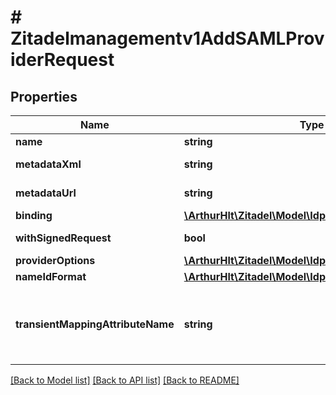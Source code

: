 # # Zitadelmanagementv1AddSAMLProviderRequest

## Properties

Name | Type | Description | Notes
------------ | ------------- | ------------- | -------------
**name** | **string** |  | [optional]
**metadataXml** | **string** | Metadata of the SAML identity provider. | [optional]
**metadataUrl** | **string** | Url to the metadata of the SAML identity provider. | [optional]
**binding** | [**\ArthurHlt\Zitadel\Model\Idpv1SAMLBinding**](Idpv1SAMLBinding.md) |  | [optional]
**withSignedRequest** | **bool** | Boolean which defines if the authentication requests are signed. | [optional]
**providerOptions** | [**\ArthurHlt\Zitadel\Model\Idpv1Options**](Idpv1Options.md) |  | [optional]
**nameIdFormat** | [**\ArthurHlt\Zitadel\Model\Idpv1SAMLNameIDFormat**](Idpv1SAMLNameIDFormat.md) |  | [optional]
**transientMappingAttributeName** | **string** | Optionally specify the name of the attribute, which will be used to map the user in case the nameid-format returned is &#x60;urn:oasis:names:tc:SAML:2.0:nameid-format:transient&#x60;. | [optional]

[[Back to Model list]](../../README.md#models) [[Back to API list]](../../README.md#endpoints) [[Back to README]](../../README.md)
